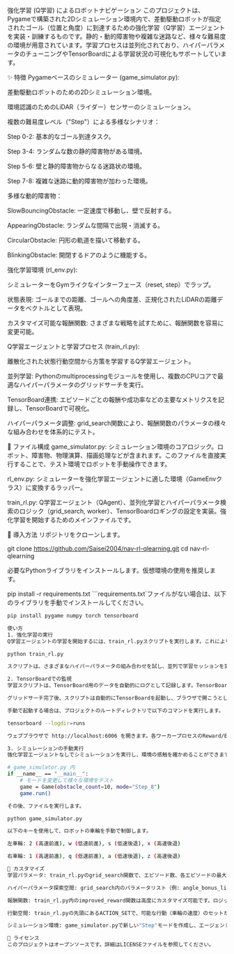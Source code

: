 強化学習 (Q学習) によるロボットナビゲーション
このプロジェクトは、Pygameで構築された2Dシミュレーション環境内で、差動駆動ロボットが指定されたゴール（位置と角度）に到達するための強化学習（Q学習）エージェントを実装・訓練するものです。静的・動的障害物や複雑な迷路など、様々な難易度の環境が用意されています。学習プロセスは並列化されており、ハイパーパラメータのチューニングやTensorBoardによる学習状況の可視化もサポートしています。

✨ 特徴
Pygameベースのシミュレーター (game_simulator.py):

差動駆動ロボットのための2Dシミュレーション環境。

環境認識のためのLiDAR（ライダー）センサーのシミュレーション。

複数の難易度レベル（"Step"）による多様なシナリオ：

Step 0-2: 基本的なゴール到達タスク。

Step 3-4: ランダムな数の静的障害物がある環境。

Step 5-6: 壁と静的障害物からなる迷路状の環境。

Step 7-8: 複雑な迷路に動的障害物が加わった環境。

多様な動的障害物：

SlowBouncingObstacle: 一定速度で移動し、壁で反射する。

AppearingObstacle: ランダムな間隔で出現・消滅する。

CircularObstacle: 円形の軌道を描いて移動する。

BlinkingObstacle: 開閉するドアのように機能する。

強化学習環境 (rl_env.py):

シミュレーターをGymライクなインターフェース（reset, step）でラップ。

状態表現: ゴールまでの距離、ゴールへの角度差、正規化されたLiDARの距離データをベクトルとして表現。

カスタマイズ可能な報酬関数: さまざまな戦略を試すために、報酬関数を容易に変更可能。

Q学習エージェントと学習プロセス (train_rl.py):

離散化された状態行動空間から方策を学習するQ学習エージェント。

並列学習: Pythonのmultiprocessingモジュールを使用し、複数のCPUコアで最適なハイパーパラメータのグリッドサーチを実行。

TensorBoard連携: エピソードごとの報酬や成功率などの主要なメトリクスを記録し、TensorBoardで可視化。

ハイパーパラメータ調整: grid_search関数により、報酬関数のパラメータの様々な組み合わせを体系的にテスト。

📁 ファイル構成
game_simulator.py: シミュレーション環境のコアロジック。ロボット、障害物、物理演算、描画処理などが含まれます。このファイルを直接実行することで、テスト環境でロボットを手動操作できます。

rl_env.py: シミュレーターを強化学習エージェントに適した環境（GameEnvクラス）に変換するラッパー。

train_rl.py: Q学習エージェント（QAgent）、並列化学習とハイパーパラメータ検索のロジック（grid_search, worker）、TensorBoardロギングの設定を実装。強化学習を開始するためのメインファイルです。

🚀 導入方法
リポジトリをクローンします。

git clone https://github.com/Saisei2004/nav-rl-qlearning.git
cd nav-rl-qlearning

必要なPythonライブラリをインストールします。仮想環境の使用を推奨します。

pip install -r requirements.txt
```requirements.txt`ファイルがない場合は、以下のライブラリを手動でインストールしてください。
```bash
pip install pygame numpy torch tensorboard

使い方
1. 強化学習の実行
Q学習エージェントの学習を開始するには、train_rl.pyスクリプトを実行します。これにより、スクリプト内で定義されたハイパーパラメータのグリッドサーチが開始されます。

python train_rl.py

スクリプトは、さまざまなハイパーパラメータの組み合わせを試し、並列で学習セッションを実行し、各設定の成功率を出力します。Ctrl+Cでいつでもプロセスを中断でき、そこまでの結果の集計が表示されます。

2. TensorBoardでの監視
学習スクリプトは、TensorBoard用のデータを自動的にログとして記録します。TensorBoardを起動することで、学習の進捗をリアルタイムで視覚化できます。

グリッドサーチ完了後、スクリプトは自動的にTensorBoardを起動し、ブラウザで開こうとします。

手動で起動する場合は、プロジェクトのルートディレクトリで以下のコマンドを実行します。

tensorboard --logdir=runs

ウェブブラウザで http://localhost:6006 を開きます。各ワーカープロセスのReward/Episode（エピソード報酬）やSuccessRate/Episode（成功率）などのメトリクスを確認できます。

3. シミュレーションの手動実行
強化学習エージェントなしでシミュレーションを実行し、環境の感触を確かめることができます。game_simulator.pyを開き、if __name__ == "__main__":ブロック内のmodeを、利用可能な"Step"モード（例: "Step_8"）のいずれかに変更します。

# game_simulator.py 内
if __name__ == "__main__":
    # モードを変更して様々な環境をテスト
    game = Game(obstacle_count=10, mode="Step_8")
    game.run()

その後、ファイルを実行します。

python game_simulator.py

以下のキーを使用して、ロボットの車輪を手動で制御します。

左車輪: 2 (高速前進), w (低速前進), s (低速後退), x (高速後退)

右車輪: 1 (高速前進), q (低速前進), a (低速後退), z (高速後退)

🔧 カスタマイズ
学習パラメータ: train_rl.pyのgrid_search関数で、エピソード数、各エピソードの最大ステップ数、並列プロセス数などを調整できます。

ハイパーパラメータ探索空間: grid_search内のパラメータリスト（例: angle_bonus_list, step_penalty_list）を変更して、さまざまな報酬構造を探索できます。

報酬関数: train_rl.py内のimproved_reward関数は高度にカスタマイズ可能です。ロジックを追加、削除、変更して、エージェントの行動を誘導できます。

行動空間: train_rl.pyの先頭にあるACTION_SETで、可能な行動（車輪の速度）のセットが定義されています。これを変更して、より細かい、あるいは異なる種類の動きを許可することができます。

シミュレーション環境: game_simulator.pyで新しい"Step"モードを作成し、エージェントのための新しい課題を設計できます。

📜 ライセンス
このプロジェクトはオープンソースです。詳細はLICENSEファイルを参照してください。

